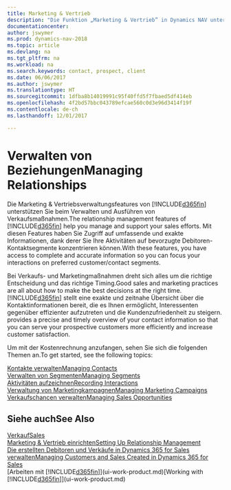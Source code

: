 ```yaml
---
title: Marketing & Vertrieb
description: "Die Funktion „Marketing & Vertrieb” in Dynamics NAV unterstützt Ihre Verkaufsanstrengungen und Sie können damit auf Informationen über Kontakte und Interessenten zugreifen, damit Sie die Debitoren effizient bedienen können."
documentationcenter: 
author: jswymer
ms.prod: dynamics-nav-2018
ms.topic: article
ms.devlang: na
ms.tgt_pltfrm: na
ms.workload: na
ms.search.keywords: contact, prospect, client
ms.date: 06/06/2017
ms.author: jswymer
ms.translationtype: HT
ms.sourcegitcommit: 1dfba8b14019991c95f40ffd5f7fbaed5df414eb
ms.openlocfilehash: 4f2bd57bbc043789efcae560c0d3e96d3414f19f
ms.contentlocale: de-ch
ms.lasthandoff: 12/01/2017

---
```

# <a name="managing-relationships"></a><span data-ttu-id="ad9ab-103">Verwalten von Beziehungen</span><span class="sxs-lookup"><span data-stu-id="ad9ab-103">Managing Relationships</span></span>
<span data-ttu-id="ad9ab-104">Die Marketing & Vertriebsverwaltungsfeatures von [!INCLUDE[d365fin](includes/d365fin_md.md)] unterstützen Sie beim Verwalten und Ausführen von Verkaufsmaßnahmen.</span><span class="sxs-lookup"><span data-stu-id="ad9ab-104">The relationship management features of [!INCLUDE[d365fin](includes/d365fin_md.md)] help you manage and support your sales efforts.</span></span> <span data-ttu-id="ad9ab-105">Mit diesen Features haben Sie Zugriff auf umfassende und exakte Informationen, dank derer Sie Ihre Aktivitäten auf bevorzugte Debitoren-Kontaktsegmente konzentrieren können.</span><span class="sxs-lookup"><span data-stu-id="ad9ab-105">With these features, you have access to complete and accurate information so you can focus your interactions on preferred customer/contact segments.</span></span>

<span data-ttu-id="ad9ab-106">Bei Verkaufs- und Marketingmaßnahmen dreht sich alles um die richtige Entscheidung und das richtige Timing.</span><span class="sxs-lookup"><span data-stu-id="ad9ab-106">Good sales and marketing practices are all about how to make the best decisions at the right time.</span></span> [!INCLUDE[d365fin](includes/d365fin_md.md)]<span data-ttu-id="ad9ab-107"> stellt eine exakte und zeitnahe Übersicht über die Kontaktinformationen bereit, die es Ihnen ermöglicht, Interessenten gegenüber effizienter aufzutreten und die Kundenzufriedenheit zu steigern.</span><span class="sxs-lookup"><span data-stu-id="ad9ab-107"> provides a precise and timely overview of your contact information so that you can serve your prospective customers more efficiently and increase customer satisfaction.</span></span>

<span data-ttu-id="ad9ab-108">Um mit der Kostenrechnung anzufangen, sehen Sie sich die folgenden Themen an.</span><span class="sxs-lookup"><span data-stu-id="ad9ab-108">To get started, see the following topics:</span></span>

[<span data-ttu-id="ad9ab-109">Kontakte verwalten</span><span class="sxs-lookup"><span data-stu-id="ad9ab-109">Managing Contacts</span></span>](marketing-contacts.md)  
[<span data-ttu-id="ad9ab-110">Verwalten von Segmenten</span><span class="sxs-lookup"><span data-stu-id="ad9ab-110">Managing Segments</span></span>](marketing-segments.md)  
[<span data-ttu-id="ad9ab-111">Aktivitäten aufzeichnen</span><span class="sxs-lookup"><span data-stu-id="ad9ab-111">Recording Interactions</span></span>](marketing-interactions.md)  
[<span data-ttu-id="ad9ab-112">Verwaltung von Marketingkampagnen</span><span class="sxs-lookup"><span data-stu-id="ad9ab-112">Managing Marketing Campaigns</span></span>](marketing-campaigns.md)  
[<span data-ttu-id="ad9ab-113">Verkaufschancen verwalten</span><span class="sxs-lookup"><span data-stu-id="ad9ab-113">Managing Sales Opportunities</span></span>](marketing-manage-sales-opportunities.md)

## <a name="see-also"></a><span data-ttu-id="ad9ab-114">Siehe auch</span><span class="sxs-lookup"><span data-stu-id="ad9ab-114">See Also</span></span>
[<span data-ttu-id="ad9ab-115">Verkauf</span><span class="sxs-lookup"><span data-stu-id="ad9ab-115">Sales</span></span>](sales-manage-sales.md)  
[<span data-ttu-id="ad9ab-116">Marketing & Vertrieb einrichten</span><span class="sxs-lookup"><span data-stu-id="ad9ab-116">Setting Up Relationship Management</span></span>](marketing-setup-marketing.md)  
[<span data-ttu-id="ad9ab-117">Die erstellten Debitoren und Verkäufe in Dynamics 365 for Sales verwalten</span><span class="sxs-lookup"><span data-stu-id="ad9ab-117">Managing Customers and Sales Created in Dynamics 365 for Sales</span></span>](marketing-integrate-dynamicscrm.md)  
<span data-ttu-id="ad9ab-118">[Arbeiten mit [!INCLUDE[d365fin](includes/d365fin_md.md)]](ui-work-product.md)</span><span class="sxs-lookup"><span data-stu-id="ad9ab-118">[Working with [!INCLUDE[d365fin](includes/d365fin_md.md)]](ui-work-product.md)</span></span>  

